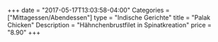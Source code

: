 +++
date = "2017-05-17T13:03:58-04:00"
Categories = ["Mittagessen/Abendessen"]
type = "Indische Gerichte"
title = "Palak Chicken"
Description = "Hähnchenbrustfilet in Spinatkreation"
price = "8.90"
+++
